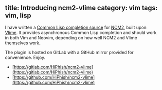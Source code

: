 title: Introducing ncm2-vlime
category: vim
tags: vim, lisp
---

I have written a [Common Lisp completion
source](https://gitlab.com/HiPhish/ncm2-vlime) for
[NCM2](https://github.com/ncm2/ncm2/), built upon
[Vlime](https://github.com/l04m33/vlime/). It provides asynchronous Common Lisp
completion and should work in both Vim and Neovim, depending on how well NCM2
and Vlime themselves work.

The plugin is hosted on GitLab with a GitHub mirror provided for convenience.
Enjoy.

* [https://gitlab.com/HiPhish/ncm2-vlime](https://gitlab.com/HiPhish/ncm2-vlime)
* [https://github.com/HiPhish/ncm2-vlime](https://github.com/HiPhish/ncm2-vlime)
